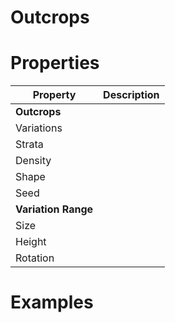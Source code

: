 # Outcrops


# Properties


| Property | Description| 
| -------- | -----------|
| **Outcrops** |  |
| Variations |  |
| Strata |  |
| Density |  |
| Shape |  |
| Seed |  |
| **Variation Range** |  |
| Size |  |
| Height |  |
| Rotation |  |




# Examples
